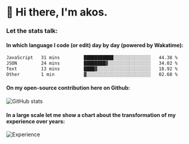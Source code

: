 # 👋 Hi there, I'm akos. 


### Let the stats talk:


#### In which language I code (or edit) day by day (powered by Wakatime): 

<!--START_SECTION:waka-->

```txt
JavaScript   31 mins         ███████████░░░░░░░░░░░░░░   44.38 %
JSON         24 mins         ████████▓░░░░░░░░░░░░░░░░   34.02 %
Text         13 mins         ████▓░░░░░░░░░░░░░░░░░░░░   18.92 %
Other        1 min           ▓░░░░░░░░░░░░░░░░░░░░░░░░   02.68 %
```

<!--END_SECTION:waka-->

#### On my open-source contribution here on Github:
 
![GitHub stats](https://github-readme-stats.vercel.app/api?username=akosbalasko)

#### In a large scale let me show a chart about the transformation of my experience over years:   

![Experience](https://cr-skills-chart-widget.azurewebsites.net/api/api?username=akosbalasko)
